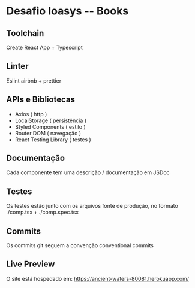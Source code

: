 # Desafio Ioasys -- Books 

## Toolchain
Create React App + Typescript

## Linter
Eslint airbnb + prettier

## APIs e Bibliotecas
- Axios ( http ) 
- LocalStorage ( persistência )
- Styled Components ( estilo )
- Router DOM ( navegação )
- React Testing Library ( testes )

## Documentação
Cada componente tem uma descrição / documentação em JSDoc

## Testes
Os testes estão junto com os arquivos fonte de produção, no formato ./comp.tsx + ./comp.spec.tsx 

## Commits
Os commits git seguem a convenção conventional commits

## Live Preview
O site está hospedado em: https://ancient-waters-80081.herokuapp.com/
